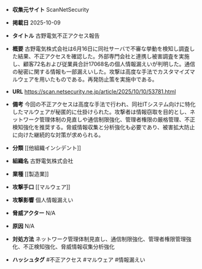 - **収集元サイト**
ScanNetSecurity

- **掲載日**
2025-10-09

- **タイトル**
古野電気不正アクセス報告

- **概要**
古野電気株式会社は6月16日に同社サーバで不審な挙動を検知し調査した結果、不正アクセスを確認した。外部専門会社と連携し被害調査を実施し、顧客72名および従業員合計17068名の個人情報漏えいが判明した。通信の秘密に関する情報も一部漏えいした。攻撃は高度な手法でカスタマイズマルウェアを用いたものである。再発防止策を実施中である。

- **URL**
https://scan.netsecurity.ne.jp/article/2025/10/10/53781.html

- **備考**
今回の不正アクセスは高度な手法で行われ、同社ITシステム向けに特化したマルウェアが秘匿的に仕掛けられた。攻撃者は情報窃取を目的とし、ネットワーク管理体制の見直しや通信制限強化、管理者権限の厳格管理、不正検知強化を推奨する。脅威情報収集と分析強化も必要であり、被害拡大防止に向けた継続的な対策が求められる。

- **分類**
[[他組織インシデント]]

- **組織名**
古野電気株式会社

- **業種**
[[製造業]]

- **攻撃手口**
[[マルウェア]]

- **攻撃影響**
個人情報漏えい

- **脅威アクター**
N/A

- **原因**
N/A

- **対処方法**
ネットワーク管理体制見直し、通信制限強化、管理者権限管理強化、不正検知強化、脅威情報収集分析強化

- **ハッシュタグ**
#不正アクセス #マルウェア #情報漏えい
